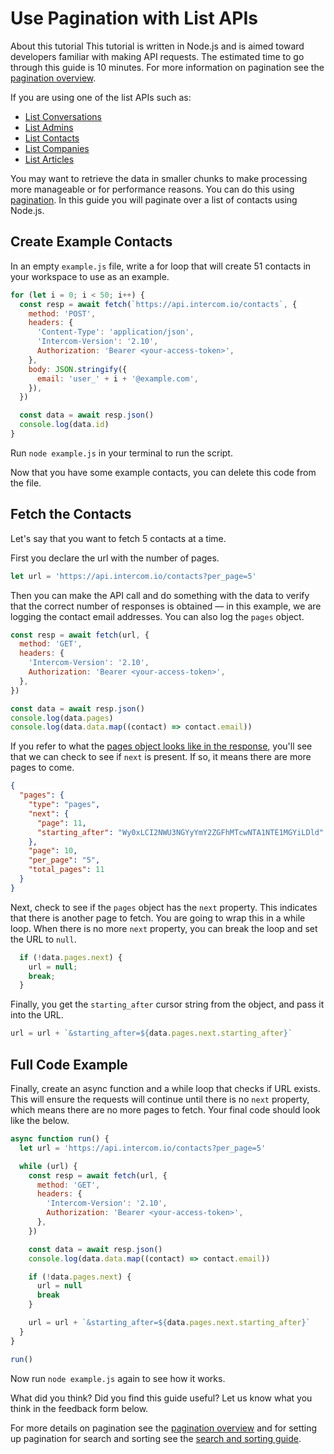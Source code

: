 # Use Pagination with List APIs

About this tutorial
This tutorial is written in Node.js and is aimed toward developers familiar with making API requests. The estimated time to go through this guide is 10 minutes. For more information on pagination see the [pagination overview](/docs/build-an-integration/learn-more/rest-apis/pagination).

If you are using one of the list APIs such as:

- [List Conversations](https://developers.intercom.com/docs/references/rest-api/api.intercom.io/Conversations/listConversations/)
- [List Admins](https://developers.intercom.com/docs/references/rest-api/api.intercom.io/Admins/listAdmins/)
- [List Contacts](https://developers.intercom.com/docs/references/rest-api/api.intercom.io/Contacts/ListContacts/)
- [List Companies](https://developers.intercom.com/docs/references/rest-api/api.intercom.io/Companies/listAllCompanies/)
- [List Articles](https://developers.intercom.com/docs/references/rest-api/api.intercom.io/Articles/listArticles/)

You may want to retrieve the data in smaller chunks to make processing more manageable or for performance reasons. You can do this using [pagination](/docs/build-an-integration/learn-more/rest-apis/pagination). In this guide you will paginate over a list of contacts using Node.js.

## Create Example Contacts

In an empty `example.js` file, write a for loop that will create 51 contacts in your workspace to use as an example.

```javascript
for (let i = 0; i < 50; i++) {
  const resp = await fetch(`https://api.intercom.io/contacts`, {
    method: 'POST',
    headers: {
      'Content-Type': 'application/json',
      'Intercom-Version': '2.10',
      Authorization: 'Bearer <your-access-token>',
    },
    body: JSON.stringify({
      email: 'user_' + i + '@example.com',
    }),
  })

  const data = await resp.json()
  console.log(data.id)
}
```

Run `node example.js` in your terminal to run the script.

Now that you have some example contacts, you can delete this code from the file.

## Fetch the Contacts

Let's say that you want to fetch 5 contacts at a time.

First you declare the url with the number of pages.

```javascript
let url = 'https://api.intercom.io/contacts?per_page=5'
```

Then you can make the API call and do something with the data to verify that the correct number of responses is obtained — in this example, we are logging the contact email addresses. You can also log the `pages` object.

```javascript
const resp = await fetch(url, {
  method: 'GET',
  headers: {
    'Intercom-Version': '2.10',
    Authorization: 'Bearer <your-access-token>',
  },
})

const data = await resp.json()
console.log(data.pages)
console.log(data.data.map((contact) => contact.email))
```

If you refer to what the [pages object looks like in the response](/docs/build-an-integration/learn-more/rest-apis/pagination#example-list-conversations-response), you'll see that we can check to see if `next` is present. If so, it means there are more pages to come.

```json
{
  "pages": {
    "type": "pages",
    "next": {
      "page": 11,
      "starting_after": "Wy0xLCI2NWU3NGYyYmY2ZGFhMTcwNTA1NTE1MGYiLDld"
    },
    "page": 10,
    "per_page": "5",
    "total_pages": 11
  }
}
```

Next, check to see if the `pages` object has the `next` property. This indicates that there is another page to fetch. You are going to wrap this in a while loop. When there is no more `next` property, you can break the loop and set the URL to `null`.

```javascript
  if (!data.pages.next) {
    url = null;
    break;
  }
```

Finally, you get the `starting_after` cursor string from the object, and pass it into the URL.

```javascript
url = url + `&starting_after=${data.pages.next.starting_after}`
```

## Full Code Example

Finally, create an async function and a while loop that checks if URL exists. This will ensure the requests will continue until there is no `next` property, which means there are no more pages to fetch. Your final code should look like the below.

```javascript
async function run() {
  let url = 'https://api.intercom.io/contacts?per_page=5'

  while (url) {
    const resp = await fetch(url, {
      method: 'GET',
      headers: {
        'Intercom-Version': '2.10',
        Authorization: 'Bearer <your-access-token>',
      },
    })

    const data = await resp.json()
    console.log(data.data.map((contact) => contact.email))

    if (!data.pages.next) {
      url = null
      break
    }

    url = url + `&starting_after=${data.pages.next.starting_after}`
  }
}

run()
```

Now run `node example.js` again to see how it works.

What did you think?
Did you find this guide useful? Let us know what you think in the feedback form below.

For more details on pagination see the [pagination overview](/docs/build-an-integration/learn-more/rest-apis/pagination) and for setting up pagination for search and sorting see the [search and sorting guide](/docs/build-an-integration/learn-more/rest-apis/pagination-sorting-search).
